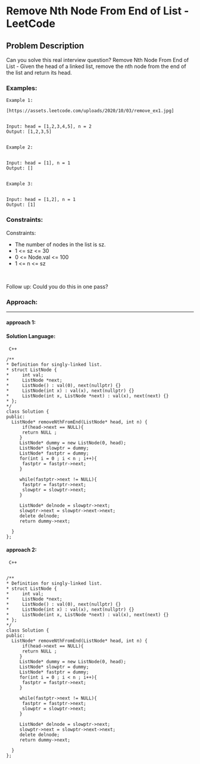# Remove Nth Node From End of List - LeetCode
  
  ## Problem Description
  
  Can you solve this real interview question? Remove Nth Node From End of List - Given the head of a linked list, remove the nth node from the end of the list and return its head.
  
  ### Examples:
  ```
  Example 1:

[https://assets.leetcode.com/uploads/2020/10/03/remove_ex1.jpg]


Input: head = [1,2,3,4,5], n = 2
Output: [1,2,3,5]


Example 2:


Input: head = [1], n = 1
Output: []


Example 3:


Input: head = [1,2], n = 1
Output: [1]
  ```
  
  ### Constraints:
  
  Constraints:

 * The number of nodes in the list is sz.
 * 1 <= sz <= 30
 * 0 <= Node.val <= 100
 * 1 <= n <= sz

 

Follow up: Could you do this in one pass?
  
  
  ### Approach:
  ---
  
  #### approach 1:
  

  #### Solution Language:
  ```  C++  ```
  ```
  /**
 * Definition for singly-linked list.
 * struct ListNode {
 *     int val;
 *     ListNode *next;
 *     ListNode() : val(0), next(nullptr) {}
 *     ListNode(int x) : val(x), next(nullptr) {}
 *     ListNode(int x, ListNode *next) : val(x), next(next) {}
 * };
 */
class Solution {
public:
    ListNode* removeNthFromEnd(ListNode* head, int n) {
        if(head->next == NULL){
        return NULL ;
       }
       ListNode* dummy = new ListNode(0, head);
       ListNode* slowptr = dummy;
       ListNode* fastptr = dummy;
       for(int i = 0 ; i < n ; i++){
        fastptr = fastptr->next;
       }

       while(fastptr->next != NULL){
        fastptr = fastptr->next;
        slowptr = slowptr->next;
       }
       
       ListNode* delnode = slowptr->next;
       slowptr->next = slowptr->next->next;
       delete delnode;
       return dummy->next;

    }
};
  ```
  

 
  #### approach 2: 

 ``` C++``` 
  ```  

 /**
 * Definition for singly-linked list.
 * struct ListNode {
 *     int val;
 *     ListNode *next;
 *     ListNode() : val(0), next(nullptr) {}
 *     ListNode(int x) : val(x), next(nullptr) {}
 *     ListNode(int x, ListNode *next) : val(x), next(next) {}
 * };
 */
class Solution {
public:
    ListNode* removeNthFromEnd(ListNode* head, int n) {
        if(head->next == NULL){
        return NULL ;
       }
       ListNode* dummy = new ListNode(0, head);
       ListNode* slowptr = dummy;
       ListNode* fastptr = dummy;
       for(int i = 0 ; i < n ; i++){
        fastptr = fastptr->next;
       }

       while(fastptr->next != NULL){
        fastptr = fastptr->next;
        slowptr = slowptr->next;
       }
       
       ListNode* delnode = slowptr->next;
       slowptr->next = slowptr->next->next;
       delete delnode;
       return dummy->next;

    }
}; 

 ``` 
